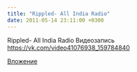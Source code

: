 ```yaml
---
title: "Rippled- All India Radio"
date: 2011-05-14 23:11:00 +0300
---
```


Rippled- All India Radio
Видеозапись
https://vk.com/video41076938_159784840

[Вложение](https://vk.com/video41076938_159784840)

